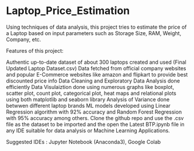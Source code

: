 # Laptop_Price_Estimation

Using techniques of data analysis, this project tries to estimate the price of a Laptop based on input parameters such as Storage Size, RAM, Weight, Company, etc.

Features of this project:

Authentic up-to-date dataset of about 300 laptops created and used (Final Updated Laptop Dataset.csv)
Data fetched from official company websites and popular E-Commerce websites like amazon and flipkart to provide best discounted price info
Data Cleaning and Exploratory Data Analysis done efficiently
Data Visulaiztion done using numerous graphs like boxplot, scatter plot, count plot, categorical plot, heat maps and relational plots using both matplotlib and seaborn library
Analysis of Variance done betwwen different laptop brands
ML models developed using Linear Regression algorithm with 92% accuracy and Random Forest Regression with 95% accuracy among others.
Clone the github repo and use the .csv file as the dataset to be imported and the open the Latest BTP.ipynb file in any IDE suitable for data analysis or Machine Learning Applications.

Suggested IDEs : Jupyter Notebook (Anaconda3), Google Colab
